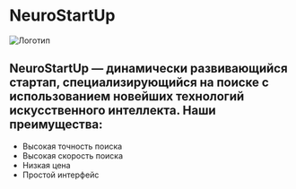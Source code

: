 # NeuroStartUp
![Логотип](https://github.com/netology-ds-team/git-homeworks/blob/main/1_self/logo.png)
## NeuroStartUp — динамически развивающийся стартап, специализирующийся на поиске с использованием новейших технологий искусственного интеллекта. Наши преимущества:

- Высокая точность поиска
- Высокая скорость поиска
- Низкая цена
- Простой интерфейс